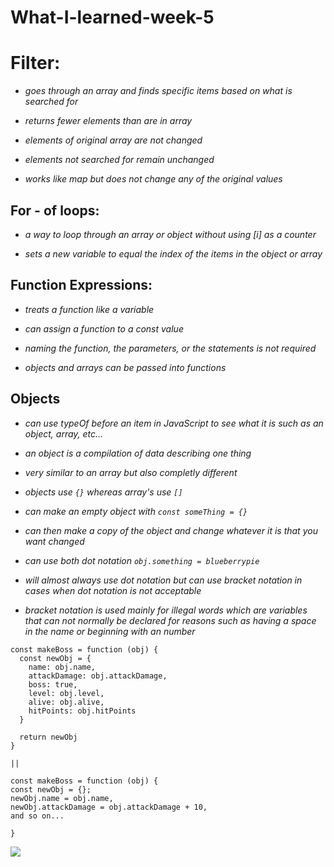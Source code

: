 # What-I-learned-week-5
# **Filter:**
* *goes through an array and finds specific items based on what is searched for*

* *returns fewer elements than are in array*

* *elements of original array are not changed*

* *elements not searched for remain unchanged*

* *works like map but does not change any of the original values*

## **For - of loops:**

* *a way to loop through an array or object without using [i] as a counter*

* *sets a new variable to equal the index of the items in the object or array*

## **Function Expressions:**

* *treats a function like a variable*

* *can assign a function to a const value*

* *naming the function, the parameters, or the statements is not required*

* *objects and arrays can be passed into functions*

## **Objects**

* *can use typeOf before an item in JavaScript to see what it is such as an object, array, etc...*

* *an object is a compilation of data describing one thing*

* *very similar to an array but also completly different*

* *objects use `{}` whereas array's use `[]`*

* *can make an empty object with `const someThing = {}`*

* *can then make a copy of the object and change whatever it is that you want changed*

* *can use both dot notation `obj.something = blueberrypie`*
 
* *will almost always use dot notation but can use bracket notation in cases when dot notation is not acceptable*

* *bracket notation is used mainly for illegal words which are variables that can not normally be declared for reasons such as having a space in the name or beginning with an number*

```
const makeBoss = function (obj) {
  const newObj = {
    name: obj.name,
    attackDamage: obj.attackDamage,
    boss: true,
    level: obj.level,
    alive: obj.alive,
    hitPoints: obj.hitPoints
  }

  return newObj
} 

||

const makeBoss = function (obj) {
const newObj = {};
newObj.name = obj.name,
newObj.attackDamage = obj.attackDamage + 10,
and so on...

}
```

![](https://render.fineartamerica.com/images/rendered/default/poster/10/8/break/images/artworkimages/medium/1/lets-go-steelers-florian-rodarte.jpg)
